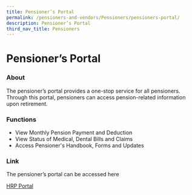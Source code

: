 ```yaml
---
title: Pensioner’s Portal
permalink: /pensioners-and-vendors/Pensioners/pensioners-portal/
description: Pensioner’s Portal
third_nav_title: Pensioners
---
```

Pensioner’s Portal
==================

### About

The pensioner’s portal provides a one-stop service for all pensioners. Through this portal, pensioners can access pension-related information upon retirement. 

### Functions

*   View Monthly Pension Payment and Deduction
*   View Status of Medical, Dental Bills and Claims
*   Access Pensioner's Handbook, Forms and Updates

### Link

The pensioner’s portal can be accessed here

[HRP Portal](https://www.hrp.gov.sg/hrp/#/)
